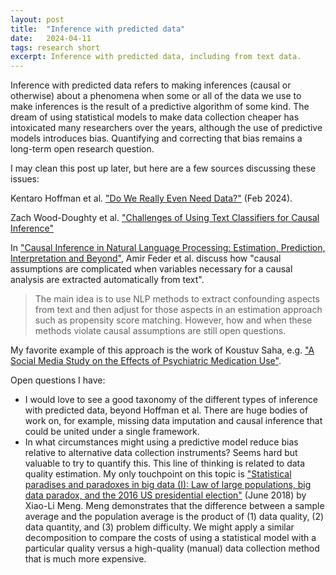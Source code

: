 ```yaml
---
layout: post
title:  "Inference with predicted data"
date:   2024-04-11
tags: research short
excerpt: Inference with predicted data, including from text data.
---
```


Inference with predicted data refers to making inferences (causal or otherwise) about a phenomena when some or all of the data we use to make inferences is the result of a predictive algorithm of some kind.
The dream of using statistical models to make data collection cheaper has intoxicated many researchers over the years, although the use of predictive models introduces bias.
Quantifying and correcting that bias remains a long-term open research question.

I may clean this post up later, but here are a few sources discussing these issues:

Kentaro Hoffman et al. ["Do We Really Even Need Data?"](https://arxiv.org/abs/2401.08702) (Feb 2024).

Zach Wood-Doughty et al. ["Challenges of Using Text Classifiers for Causal Inference"](https://www.ncbi.nlm.nih.gov/pmc/articles/PMC6800252/)

In ["Causal Inference in Natural Language Processing: Estimation, Prediction, Interpretation and Beyond"](https://direct.mit.edu/tacl/article/doi/10.1162/tacl_a_00511/113490/Causal-Inference-in-Natural-Language-Processing), Amir Feder et al. discuss how "causal assumptions are complicated when variables necessary for a causal analysis are extracted automatically from text".

>The main idea is to use NLP methods to extract confounding aspects from text and then adjust for those aspects in an estimation approach such as propensity score matching. However, how and when these methods violate causal assumptions are still open questions.

My favorite example of this approach is the work of Koustuv Saha, e.g. ["A Social Media Study on the Effects of Psychiatric Medication Use"](https://ojs.aaai.org/index.php/ICWSM/article/view/3242).

Open questions I have:
 - I would love to see a good taxonomy of the different types of inference with predicted data, beyond Hoffman et al. There are huge bodies of work on, for example, missing data imputation and causal inference that could be united under a single framework.
 - In what circumstances might using a predictive model reduce bias relative to alternative data collection instruments? Seems hard but valuable to try to quantify this. This line of thinking is related to data quality estimation. My only touchpoint on this topic is ["Statistical paradises and paradoxes in big data (I): Law of large populations, big data paradox, and the 2016 US presidential election"](https://projecteuclid.org/journals/annals-of-applied-statistics/volume-12/issue-2/Statistical-paradises-and-paradoxes-in-big-data-I--Law/10.1214/18-AOAS1161SF.full) (June 2018) by Xiao-Li Meng. Meng demonstrates that the difference between a sample average and the population average is the product of (1) data quality, (2) data quantity, and (3) problem difficulty. We might apply a similar decomposition to compare the costs of using a statistical model with a particular quality versus a high-quality (manual) data collection method that is much more expensive.
